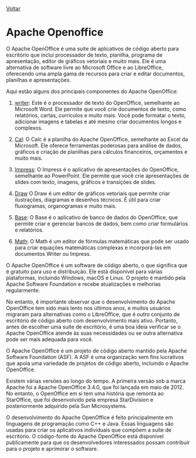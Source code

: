 [Voltar](intro.md)

# Apache Openoffice

O Apache OpenOffice é uma suíte de aplicativos de código aberto para escritório que inclui processador de texto, planilha, programa de apresentação, editor de gráficos vetoriais e muito mais. Ele é uma alternativa de software livre ao Microsoft Office e ao LibreOffice, oferecendo uma ampla gama de recursos para criar e editar documentos, planilhas e apresentações.

Aqui estão alguns dos principais componentes do Apache OpenOffice:

1. [writer](./openoffice/writer.md): Este é o processador de texto do OpenOffice, semelhante ao Microsoft Word. Ele permite que você crie documentos de texto, como relatórios, cartas, currículos e muito mais. Você pode formatar o texto, adicionar imagens e tabelas e até mesmo criar documentos longos e complexos.

2. [Cal](./openoffice/cal.md): O Calc é a planilha do Apache OpenOffice, semelhante ao Excel da Microsoft. Ele oferece ferramentas poderosas para análise de dados, gráficos e criação de planilhas para cálculos financeiros, orçamentos e muito mais.

3. [Impress](./openoffice/Impress.md): O Impress é o aplicativo de apresentações do OpenOffice, semelhante ao PowerPoint. Ele permite que você crie apresentações de slides com texto, imagens, gráficos e transições de slides.

4. [Draw](./openoffice/Draw.md) O Draw é um editor de gráficos vetoriais que permite criar ilustrações, diagramas e desenhos técnicos. É útil para criar fluxogramas, organogramas e muito mais.

5. [Base](./openoffice/Base.md): O Base é o aplicativo de banco de dados do OpenOffice, que permite criar e gerenciar bancos de dados, bem como criar formulários e relatórios.

6. [Math](./openoffice/Math.md): O Math é um editor de fórmulas matemáticas que pode ser usado para criar equações matemáticas complexas e incorporá-las em documentos Writer ou Impress.

O Apache OpenOffice é um software de código aberto, o que significa que é gratuito para uso e distribuição. Ele está disponível para várias plataformas, incluindo Windows, macOS e Linux. O projeto é mantido pela Apache Software Foundation e recebe atualizações e melhorias regularmente.

No entanto, é importante observar que o desenvolvimento do Apache OpenOffice tem sido mais lento nos últimos anos, e muitos usuários migraram para alternativas como o LibreOffice, que é outro conjunto de escritório de código aberto com desenvolvimento mais ativo. Portanto, antes de escolher uma suíte de escritório, é uma boa ideia verificar se o Apache OpenOffice atende às suas necessidades ou se outra alternativa pode ser mais adequada para você.

O Apache OpenOffice é um projeto de código aberto mantido pela Apache Software Foundation (ASF). A ASF é uma organização sem fins lucrativos que apoia uma variedade de projetos de código aberto, incluindo o Apache OpenOffice.

Existem várias versões ao longo do tempo. A primeira versão sob a marca Apache foi a Apache OpenOffice 3.4.0, que foi lançada em maio de 2012. No entanto, o OpenOffice em si tem uma história que remonta ao StarOffice, que foi desenvolvido pela empresa StarDivision e posteriormente adquirido pela Sun Microsystems.

O desenvolvimento do Apache OpenOffice é feito principalmente em linguagens de programação como C++ e Java. Essas linguagens são usadas para criar os aplicativos individuais que compõem a suíte de escritório. O código-fonte do Apache OpenOffice está disponível publicamente para que os desenvolvedores interessados possam contribuir para o projeto e aprimorar o software.